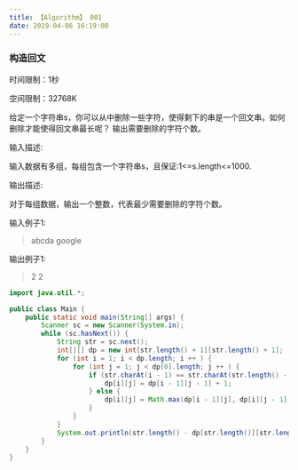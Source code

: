 ```yaml
---
title: 【Algorithm】 001
date: 2019-04-06 16:19:00
---
```


### 构造回文

时间限制：1秒

空间限制：32768K

给定一个字符串s，你可以从中删除一些字符，使得剩下的串是一个回文串。如何删除才能使得回文串最长呢？
输出需要删除的字符个数。

输入描述:
>
输入数据有多组，每组包含一个字符串s，且保证:1<=s.length<=1000.



输出描述:
>
对于每组数据，输出一个整数，代表最少需要删除的字符个数。


输入例子1:
>abcda
google

输出例子1:
>2
2

```Java
import java.util.*;

public class Main {
    public static void main(String[] args) {
        Scanner sc = new Scanner(System.in);
        while (sc.hasNext()) {
            String str = sc.next();
            int[][] dp = new int[str.length() + 1][str.length() + 1];
            for (int i = 1; i < dp.length; i ++ ) {
                for (int j = 1; j < dp[0].length; j ++ ) {
                    if (str.charAt(i - 1) == str.charAt(str.length() - j)) {
                        dp[i][j] = dp[i - 1][j - 1] + 1;
                    } else {
                        dp[i][j] = Math.max(dp[i - 1][j], dp[i][j - 1]);
                    }
                }
            }
            System.out.println(str.length() - dp[str.length()][str.length()]);
        }
    }
}
```
